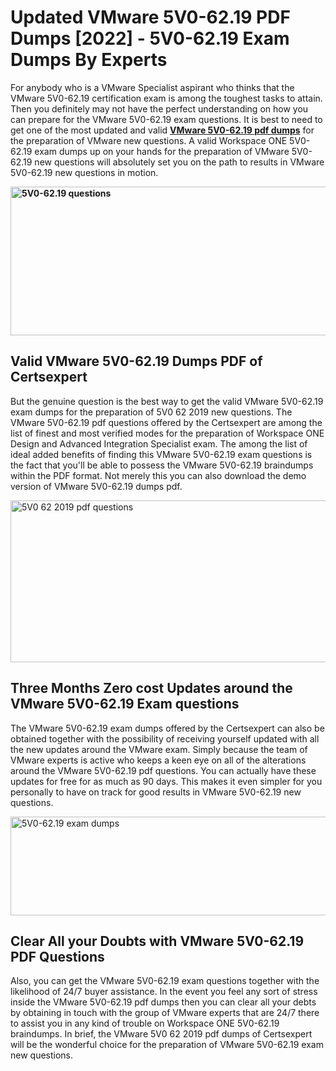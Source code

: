 <h1><strong>Updated VMware 5V0-62.19 PDF Dumps [2022] - 5V0-62.19 Exam Dumps By Experts&nbsp;</strong></h1>
<p><span style="font-weight: 400;">For anybody who is a VMware Specialist aspirant who thinks that the VMware 5V0-62.19 certification exam is among the toughest tasks to attain. Then you definitely may not have the perfect understanding on how you can prepare for the VMware 5V0-62.19 exam questions. It is best to need to get one of the most updated and valid <strong><a href="https://www.certsexpert.com/5V0-62.19-pdf-questions.html">VMware 5V0-62.19 pdf dumps</a></strong> for the preparation of VMware new questions. A valid Workspace ONE 5V0-62.19 exam dumps up on your hands for the preparation of VMware 5V0-62.19 new questions will absolutely set you on the path to results in VMware 5V0-62.19 new questions in motion.</span></p>
<p><span style="font-weight: 400;"><strong><img style="display: block; margin-left: auto; margin-right: auto;" src="https://i.ibb.co/QXh983F/73475278-2429792180625311-4586132736837681152-n.jpg" alt="5V0-62.19 questions" width="632" height="238" /></strong></span></p>
<h2><strong>Valid VMware 5V0-62.19 Dumps PDF of Certsexpert</strong></h2>
<p><span style="font-weight: 400;">But the genuine question is the best way to get the valid VMware 5V0-62.19 exam dumps for the preparation of 5V0 62 2019 new questions. The VMware 5V0-62.19 pdf questions offered by the Certsexpert are among the list of finest and most verified modes for the preparation of Workspace ONE Design and Advanced Integration Specialist exam. The among the list of ideal added benefits of finding this VMware 5V0-62.19 exam questions is the fact that you'll be able to possess the VMware 5V0-62.19 braindumps within the PDF format. Not merely this you can also download the demo version of VMware 5V0-62.19 dumps pdf.</span></p>
<p><span style="font-weight: 400;"><img style="display: block; margin-left: auto; margin-right: auto;" src="https://i.ibb.co/Jd8hN2L/76714008-3182067705200142-8735104740007870464-n.jpg" alt="5V0 62 2019 pdf questions" width="701" height="259" /></span></p>
<h2><strong>Three Months Zero cost Updates around the VMware 5V0-62.19 Exam questions</strong></h2>
<p><span style="font-weight: 400;">The VMware 5V0-62.19 exam dumps offered by the Certsexpert can also be obtained together with the possibility of receiving yourself updated with all the new updates around the VMware exam. Simply because the team of VMware experts is active who keeps a keen eye on all of the alterations around the VMware 5V0-62.19 pdf questions. You can actually have these updates for free for as much as 90 days. This makes it even simpler for you personally to have on track for good results in VMware 5V0-62.19 new questions.</span></p>
<p><span style="font-weight: 400;"><a href="https://www.certsexpert.com/5V0-62.19-pdf-questions.html"><img style="display: block; margin-left: auto; margin-right: auto;" src="https://i.ibb.co/TMnKrkJ/75398236-424489711531572-5064688549987614720-n.jpg" alt="5V0-62.19 exam dumps" width="714" height="158" /></a></span></p>
<h2><strong>Clear All your Doubts with VMware 5V0-62.19 PDF Questions</strong></h2>
<p>Also, you can get the VMware 5V0-62.19 exam questions together with the likelihood of 24/7 buyer assistance. In the event you feel any sort of stress inside the VMware 5V0-62.19 pdf dumps then you can clear all your debts by obtaining in touch with the group of VMware experts that are 24/7 there to assist you in any kind of trouble on Workspace ONE 5V0-62.19 braindumps. In brief, the VMware 5V0 62 2019 pdf dumps of Certsexpert will be the wonderful choice for the preparation of VMware 5V0-62.19 exam new questions.</p>
